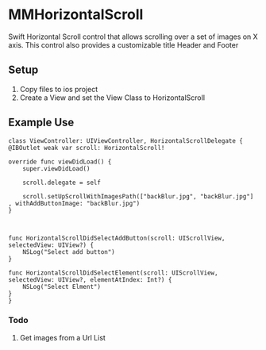 # MMHorizontalScroll
Swift Horizontal Scroll control that allows scrolling over a set of images on X axis. This control also provides a customizable title Header and Footer

## Setup

1. Copy files to ios project
2. Create a View and set the View Class to HorizontalScroll


## Example Use

    class ViewController: UIViewController, HorizontalScrollDelegate {
    @IBOutlet weak var scroll: HorizontalScroll!
    
    override func viewDidLoad() {
        super.viewDidLoad()
        
        scroll.delegate = self
        
        scroll.setUpScrollWithImagesPath(["backBlur.jpg", "backBlur.jpg"] , withAddButtonImage: "backBlur.jpg")
    }



    func HorizontalScrollDidSelectAddButton(scroll: UIScrollView, selectedView: UIView?) {
        NSLog("Select add button")
    }

    func HorizontalScrollDidSelectElement(scroll: UIScrollView, selectedView: UIView?, elementAtIndex: Int?) {
        NSLog("Select Elment")
    }
    }


### Todo

1. Get images from a Url List
